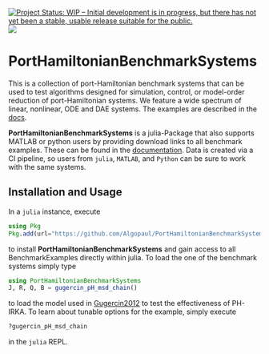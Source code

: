 [![Project Status: WIP – Initial development is in progress, but there has not yet been a stable, usable release suitable for the public.](https://www.repostatus.org/badges/latest/wip.svg)](https://www.repostatus.org/#wip)
[![](https://img.shields.io/badge/docs-dev-blue.svg)](https://algopaul.github.io/PortHamiltonianBenchmarkSystems/)

# PortHamiltonianBenchmarkSystems

This is a collection of port-Hamiltonian benchmark systems that can be used to test algorithms designed for simulation, control, or model-order reduction of port-Hamiltonian systems. We feature a wide spectrum of linear, nonlinear, ODE and DAE systems. The examples are described in the [docs](https://algopaul.github.io/PortHamiltonianBenchmarkSystems/).

**PortHamiltonianBenchmarkSystems** is a julia-Package that also supports MATLAB or python users by providing download links to all benchmark examples. These can be found in the [documentation](https://algopaul.github.io/PortHamiltonianBenchmarkSystems/). Data is created via a CI pipeline, so users from `julia`, `MATLAB`, and `Python` can be sure to work with the same systems.

## Installation and Usage

In a `julia` instance, execute
```julia
using Pkg
Pkg.add(url="https://github.com/Algopaul/PortHamiltonianBenchmarkSystems/")
```
to install **PortHamiltonianBenchmarkSystems** and gain access to all BenchmarkExamples directly within julia. To load the one of the benchmark systems simply type
```julia
using PortHamiltonianBenchmarkSystems
J, R, Q, B = gugercin_pH_msd_chain()
```
to load the model used in [Gugercin2012](https://github.com/Algopaul/PortHamiltonianBenchmarkSystems/blob/7c7e588f9bd67ba4a5c67ac37768c9c43021e6e6/bibliography.tex#L9-L17) to test the effectiveness of PH-IRKA. To learn about tunable options for the example, simply execute
```julia
?gugercin_pH_msd_chain
```
in the ``julia`` REPL.
